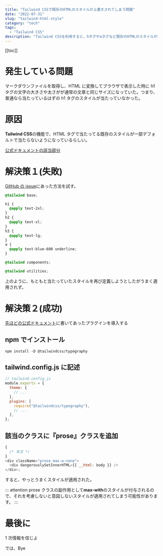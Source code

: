 ```yaml
---
title: "Tailwind CSSで既存のHTMLのスタイルが上書きされてしまう問題"
date: "2022-07-31"
slug: "tailwind-html-style"
category: "tech"
tags:
  - "Tailwind CSS"
description: "Tailwind CSSを利用すると、hタグやaタグなど既存のHTMLのスタイルが意図せず上書きされてしまうことがあったので解決法を記事にしました。"
---
```


[[toc]]

# 発生している問題

マークダウンファイルを取得し、HTML に変換してブラウザで表示した時に h1 タグの文字の大きさや太さがが通常の文章と同じサイズになっていた。つまり、普通なら当たっているはずの h1 タグのスタイルが当たっていなかった。

# 原因

**Tailwind CSS**の機能で、HTML タグで当たってる既存のスタイルが一部デフォルトで当たらないようになっているらしい。

[公式ドキュメントの該当部分](https://tailwindcss.com/docs/preflight#headings-are-unstyled)

# 解決策１(失敗)

[GitHub の issue](https://github.com/tailwindlabs/tailwindcss/issues/1460)にあった方法を試す。

```css
@tailwind base;

h1 {
  @apply text-2xl;
}
h2 {
  @apply text-xl;
}
h3 {
  @apply text-lg;
}
a {
  @apply text-blue-600 underline;
}

@tailwind components;

@tailwind utilities;
```

上のように、もともと当たっていたスタイルを再び定義しようとしたがうまく適用されず。

# 解決策２(成功)

[先ほどの公式ドキュメント](https://tailwindcss.com/docs/typography-plugin)に書いてあったプラグインを導入する

## npm でインストール

```
npm install -D @tailwindcss/typography
```

## tailwind.config.js に記述

```javascript
// tailwind.config.js
module.exports = {
  theme: {
    // ...
  },
  plugins: [
    require("@tailwindcss/typography"),
    // ...
  ],
};
```

## 該当のクラスに『prose』クラスを追加

```javascript
{
  /* 本文 */
}
<div className="prose max-w-none">
  <div dangerouslySetInnerHTML={{ __html: body }} />
</div>;
```

すると、やっとうまくスタイルが適用された。

::: attention
prose クラスの副作用として**max-with**のスタイルが付与されるので、それを考慮しないと意図しないスタイルが適用されてしまう可能性があります。
:::

# 最後に

1 次情報を信じよ

では、Bye

